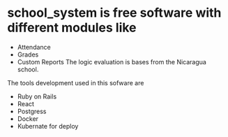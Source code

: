 # school_system is free software with different modules like

- Attendance
- Grades
- Custom Reports
  The logic evaluation is bases from the Nicaragua school.

The tools development used in this sofware are

- Ruby on Rails
- React
- Postgress
- Docker
- Kubernate for deploy
